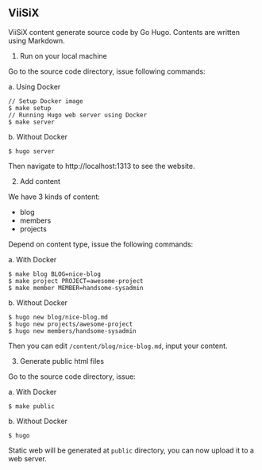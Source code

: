 ViiSiX
------

ViiSiX content generate source code by Go Hugo. Contents are written using Markdown.

1. Run on your local machine

Go to the source code directory, issue following commands:

a. Using Docker
```
// Setup Docker image
$ make setup
// Running Hugo web server using Docker
$ make server
```
b. Without Docker

```
$ hugo server
```

Then navigate to http://localhost:1313 to see the website.

2. Add content

We have 3 kinds of content:

- blog
- members
- projects

Depend on content type, issue the following commands:

a. With Docker
```
$ make blog BLOG=nice-blog
$ make project PROJECT=awesome-project
$ make member MEMBER=handsome-sysadmin
```

b. Without Docker
```
$ hugo new blog/nice-blog.md
$ hugo new projects/awesome-project
$ hugo new members/handsome-sysadmin
```

Then you can edit `/content/blog/nice-blog.md`, input your content.

3. Generate public html files

Go to the source code directory, issue:

a. With Docker
```
$ make public
```

b. Without Docker
```
$ hugo
```

Static web will be generated at `public` directory, you can now upload it
to a web server.
